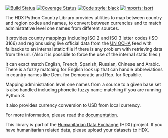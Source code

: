 [![Build Status](https://github.com/OCHA-DAP/hdx-python-country/workflows/build/badge.svg)](https://github.com/OCHA-DAP/hdx-python-country/actions?query=workflow%3Abuild)
[![Coverage Status](https://codecov.io/gh/OCHA-DAP/hdx-python-country/branch/main/graph/badge.svg?token=JpWZc5js4y)](https://codecov.io/gh/OCHA-DAP/hdx-python-country)
[![Code style: black](https://img.shields.io/badge/code%20style-black-000000.svg)](https://github.com/psf/black)
[![Imports: isort](https://img.shields.io/badge/%20imports-isort-%231674b1?style=flat&labelColor=ef8336)](https://pycqa.github.io/isort/)

The HDX Python Country Library provides utilities to map between country and region codes 
and names, to convert between currencies and to match administrative level one names from different sources.  

It provides country mappings including ISO 2 and ISO 3 letter codes (ISO 3166) and regions 
using live official data from the [UN OCHA](https://vocabulary.unocha.org/) feed with fallbacks to an internal static 
file if there is any problem with retrieving data from the url. (Also it is possible to force the use of the internal 
static files.)

It can exact match English, French, Spanish, Russian, Chinese and Arabic. There is a fuzzy matching for English look up 
that can handle abbreviations in country names like Dem. for Democratic and Rep. for Republic.

Mapping administration level one names from a source to a given base set is also handled including phonetic fuzzy name 
matching if you are running Python 3.  

It also provides currency conversion to USD from local currency.

For more information, please read the [documentation](https://hdx-python-country.readthedocs.io/en/latest/). 

This library is part of the [Humanitarian Data Exchange](https://data.humdata.org/) (HDX) project. If you have 
humanitarian related data, please upload your datasets to HDX.
